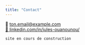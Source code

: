 ```yaml
---
title: "Contact"
---
```

📧 ton.email@example.com  
[🔗 linkedin.com/in/jules-ouanounou/](https://linkedin.com/in/jules-ouanounou/)


``` 
site en cours de construction
``` 